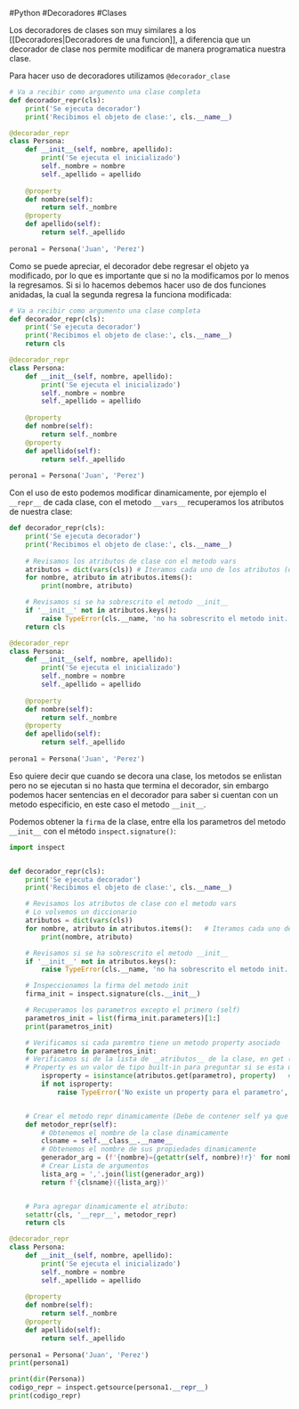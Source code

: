 #Python #Decoradores #Clases 

Los decoradores de clases son muy similares a los [[Decoradores|Decoradores de una funcion]], a diferencia que un decorador de clase nos permite modificar de manera programatica nuestra clase.

Para hacer uso de decoradores utilizamos `@decorador_clase`

```python
# Va a recibir como argumento una clase completa
def decorador_repr(cls):
	print('Se ejecuta decorador')
	print('Recibimos el objeto de clase:', cls.__name__)

@decorador_repr
class Persona:
	def __init__(self, nombre, apellido):
		print('Se ejecuta el inicializado')
		self._nombre = nombre
		self._apellido = apellido
		
	@property
	def nombre(self):
		return self._nombre
	@property
	def apellido(self):
		return self._apellido
	
perona1 = Persona('Juan', 'Perez')
```

Como se puede apreciar, el decorador debe regresar el objeto ya modificado, por lo que es importante que si no la modificamos por lo menos la regresamos. Si si lo hacemos debemos hacer uso de dos funciones anidadas, la cual la segunda regresa la funciona modificada:

```python
# Va a recibir como argumento una clase completa
def decorador_repr(cls):
	print('Se ejecuta decorador')
	print('Recibimos el objeto de clase:', cls.__name__)
	return cls

@decorador_repr
class Persona:
	def __init__(self, nombre, apellido):
		print('Se ejecuta el inicializado')
		self._nombre = nombre
		self._apellido = apellido
		
	@property
	def nombre(self):
		return self._nombre
	@property
	def apellido(self):
		return self._apellido
	
perona1 = Persona('Juan', 'Perez')
```

Con el uso de esto podemos modificar dinamicamente, por ejemplo el  `__repr__` de cada clase, con el metodo `__vars__` recuperamos los atributos de nuestra clase:

```python
def decorador_repr(cls):
	print('Se ejecuta decorador')
	print('Recibimos el objeto de clase:', cls.__name__)
	
	# Revisamos los atributos de clase con el metodo vars
	atributos = dict(vars(cls))	# Iteramos cada uno de los atributos (diccionario)
	for nombre, atributo in atributos.items():
		print(nombre, atributo)

	# Revisamos si se ha sobrescrito el metodo __init__
	if '__init__' not in atributos.keys():
		raise TypeError(cls.__name, 'no ha sobrescrito el metodo init.')
	return cls

@decorador_repr
class Persona:
	def __init__(self, nombre, apellido):
		print('Se ejecuta el inicializado')
		self._nombre = nombre
		self._apellido = apellido
		
	@property
	def nombre(self):
		return self._nombre
	@property
	def apellido(self):
		return self._apellido
	
perona1 = Persona('Juan', 'Perez')
``` 

Eso quiere decir que cuando se decora una clase, los metodos se enlistan pero no se ejecutan si no hasta que termina el decorador, sin embargo podemos hacer sentencias en el decorador para saber si cuentan con un metodo especificio, en este caso el metodo `__init__`.

Podemos obtener la `firma` de la clase, entre ella los parametros del metodo `__init__` con el método `inspect.signature()`:

```python
import inspect


def decorador_repr(cls):
	print('Se ejecuta decorador')
	print('Recibimos el objeto de clase:', cls.__name__)

	# Revisamos los atributos de clase con el metodo vars
	# Lo volvemos un diccionario
	atributos = dict(vars(cls))	
	for nombre, atributo in atributos.items():   # Iteramos cada uno de los atributos (diccionario)
		print(nombre, atributo)

	# Revisamos si se ha sobrescrito el metodo __init__
	if '__init__' not in atributos.keys():
		raise TypeError(cls.__name, 'no ha sobrescrito el metodo init.')

	# Inspeccionamos la firma del metodo init
	firma_init = inspect.signature(cls.__init__)

	# Recuperamos los parametros excepto el primero (self)
	parametros_init = list(firma_init.parameters)[1:]
	print(parametros_init)

	# Verificamos si cada paremtro tiene un metodo property asociado
	for parametro in parametros_init:
	# Verificamos si de la lista de __atributos__ de la clase, en get (que esta asociado a property) esta el parametro de los parametros_init 
	# Property es un valor de tipo built-in para preguntar si se esta usando el decorador property
		isproperty = isinstance(atributos.get(parametro), property)   # (usamos get para que no vuelva error si no existe la llave)
		if not isproperty:
			raise TypeError('No existe un property para el parametro', parametro)


	# Crear el metodo repr dinamicamente (Debe de contener self ya que sera un metodo agregado a nuestra clase, de lo contario marca error)
	def metodor_repr(self):
		# Obtenemos el nombre de la clase dinamicamente
		clsname = self.__class__.__name__
		# Obtenemos el nombre de sus propiedades dinamicamente
		generador_arg = (f'{nombre}={getattr(self, nombre)!r}' for nombre in parametros_init)  # !r tambien incluye las comillas de la lista
		# Crear Lista de argumentos
		lista_arg = ','.join(list(generador_arg))
		return f'{clsname}({lista_arg})'


	# Para agregar dinamicamente el atributo:
	setattr(cls, '__repr__', metodor_repr)
	return cls

@decorador_repr
class Persona:
	def __init__(self, nombre, apellido):
		print('Se ejecuta el inicializado')
		self._nombre = nombre
		self._apellido = apellido
		
	@property
	def nombre(self):
		return self._nombre
	@property
	def apellido(self):
		return self._apellido
	
persona1 = Persona('Juan', 'Perez')
print(persona1)

print(dir(Persona))
codigo_repr = inspect.getsource(persona1.__repr__)
print(codigo_repr)
```